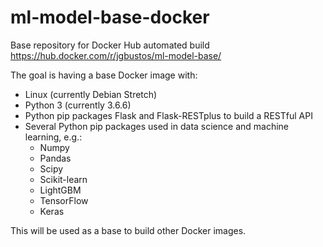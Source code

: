 # ml-model-base-docker

Base repository for Docker Hub automated build https://hub.docker.com/r/jgbustos/ml-model-base/

The goal is having a base Docker image with:

* Linux (currently Debian Stretch)
* Python 3 (currently 3.6.6)
* Python pip packages Flask and Flask-RESTplus to build a RESTful API
* Several Python pip packages used in data science and  machine learning, e.g.:
   * Numpy
   * Pandas
   * Scipy
   * Scikit-learn
   * LightGBM
   * TensorFlow
   * Keras

This will be used as a base to build other Docker images.
